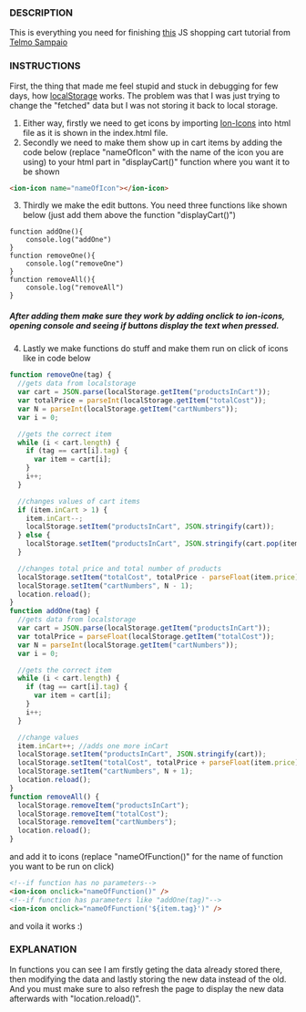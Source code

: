 ### DESCRIPTION

This is everything you need for finishing [this](https://www.youtube.com/watch?v=B20Getj_Zk4&list=PLD9SRxG6ST3HignjcXUX6w8RcT0_b5ihV) JS shopping cart tutorial from [Telmo Sampaio](https://www.youtube.com/channel/UCADAkBGiLWIPkCu8D1R1M6g)

### INSTRUCTIONS

First, the thing that made me feel stupid and stuck in debugging for few days, how [localStorage](https://javascript.info/localstorage) works. The problem was that I was just trying to change the "fetched" data but I was not storing it back to local storage.

1. Either way, firstly we need to get icons by importing [Ion-Icons](https://ionic.io/ionicons/v4) into html file as it is shown in the index.html file.
2. Secondly we need to make them show up in cart items by adding the code below (replace "nameOfIcon" with the name of the icon you are using) to your html part in "displayCart()" function where you want it to be shown

```html
<ion-icon name="nameOfIcon"></ion-icon>
```

3. Thirdly we make the edit buttons. You need three functions like shown below (just add them above the function "displayCart()")

```
function addOne(){
    console.log("addOne")
}
function removeOne(){
    console.log("removeOne")
}
function removeAll(){
    console.log("removeAll")
}
```

##### After adding them make sure they work by adding onclick to ion-icons, opening console and seeing if buttons display the text when pressed.

4. Lastly we make functions do stuff and make them run on click of icons like in code below

```javascript
function removeOne(tag) {
  //gets data from localstorage
  var cart = JSON.parse(localStorage.getItem("productsInCart"));
  var totalPrice = parseInt(localStorage.getItem("totalCost"));
  var N = parseInt(localStorage.getItem("cartNumbers"));
  var i = 0;

  //gets the correct item
  while (i < cart.length) {
    if (tag == cart[i].tag) {
      var item = cart[i];
    }
    i++;
  }

  //changes values of cart items
  if (item.inCart > 1) {
    item.inCart--;
    localStorage.setItem("productsInCart", JSON.stringify(cart));
  } else {
    localStorage.setItem("productsInCart", JSON.stringify(cart.pop(item)));
  }

  //changes total price and total number of products
  localStorage.setItem("totalCost", totalPrice - parseFloat(item.price));
  localStorage.setItem("cartNumbers", N - 1);
  location.reload();
}
function addOne(tag) {
  //gets data from localstorage
  var cart = JSON.parse(localStorage.getItem("productsInCart"));
  var totalPrice = parseFloat(localStorage.getItem("totalCost"));
  var N = parseInt(localStorage.getItem("cartNumbers"));
  var i = 0;

  //gets the correct item
  while (i < cart.length) {
    if (tag == cart[i].tag) {
      var item = cart[i];
    }
    i++;
  }

  //change values
  item.inCart++; //adds one more inCart
  localStorage.setItem("productsInCart", JSON.stringify(cart));
  localStorage.setItem("totalCost", totalPrice + parseFloat(item.price));
  localStorage.setItem("cartNumbers", N + 1);
  location.reload();
}
function removeAll() {
  localStorage.removeItem("productsInCart");
  localStorage.removeItem("totalCost");
  localStorage.removeItem("cartNumbers");
  location.reload();
}
```

and add it to icons (replace "nameOfFunction()" for the name of function you want to be run on click)

```html
<!--if function has no parameters-->
<ion-icon onclick="nameOfFunction()" />
<!--if function has parameters like "addOne(tag)"-->
<ion-icon onclick="nameOfFunction('${item.tag}')" />
```

and voila it works :)

### EXPLANATION

In functions you can see I am firstly geting the data already stored there, then modifying the data and lastly storing the new data instead of the old. And you must make sure to also refresh the page to display the new data afterwards with "location.reload()".
